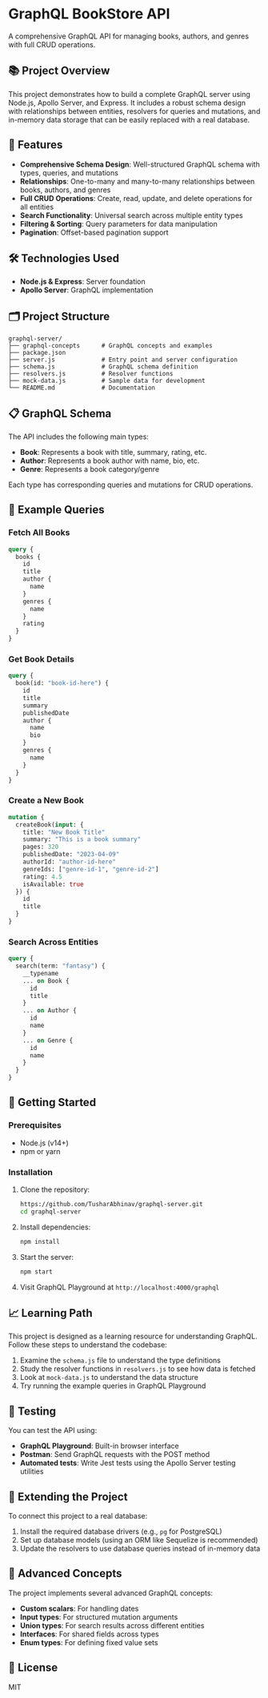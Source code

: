 # GraphQL BookStore API

A comprehensive GraphQL API for managing books, authors, and genres with full CRUD operations.

## 📚 Project Overview

This project demonstrates how to build a complete GraphQL server using Node.js, Apollo Server, and Express. It includes a robust schema design with relationships between entities, resolvers for queries and mutations, and in-memory data storage that can be easily replaced with a real database.

## 🚀 Features

- **Comprehensive Schema Design**: Well-structured GraphQL schema with types, queries, and mutations
- **Relationships**: One-to-many and many-to-many relationships between books, authors, and genres
- **Full CRUD Operations**: Create, read, update, and delete operations for all entities
- **Search Functionality**: Universal search across multiple entity types
- **Filtering & Sorting**: Query parameters for data manipulation
- **Pagination**: Offset-based pagination support

## 🛠️ Technologies Used

- **Node.js & Express**: Server foundation
- **Apollo Server**: GraphQL implementation

## 🗂️ Project Structure

```
graphql-server/
├── graphql-concepts      # GraphQL concepts and examples
├── package.json
├── server.js             # Entry point and server configuration
├── schema.js             # GraphQL schema definition
├── resolvers.js          # Resolver functions
├── mock-data.js          # Sample data for development
└── README.md             # Documentation
```

## 📋 GraphQL Schema

The API includes the following main types:

- **Book**: Represents a book with title, summary, rating, etc.
- **Author**: Represents a book author with name, bio, etc.
- **Genre**: Represents a book category/genre

Each type has corresponding queries and mutations for CRUD operations.

## 📝 Example Queries

### Fetch All Books
```graphql
query {
  books {
    id
    title
    author {
      name
    }
    genres {
      name
    }
    rating
  }
}
```

### Get Book Details
```graphql
query {
  book(id: "book-id-here") {
    id
    title
    summary
    publishedDate
    author {
      name
      bio
    }
    genres {
      name
    }
  }
}
```

### Create a New Book
```graphql
mutation {
  createBook(input: {
    title: "New Book Title"
    summary: "This is a book summary"
    pages: 320
    publishedDate: "2023-04-09"
    authorId: "author-id-here"
    genreIds: ["genre-id-1", "genre-id-2"]
    rating: 4.5
    isAvailable: true
  }) {
    id
    title
  }
}
```

### Search Across Entities
```graphql
query {
  search(term: "fantasy") {
    __typename
    ... on Book {
      id
      title
    }
    ... on Author {
      id
      name
    }
    ... on Genre {
      id
      name
    }
  }
}
```

## 🏁 Getting Started

### Prerequisites
- Node.js (v14+)
- npm or yarn

### Installation

1. Clone the repository:
   ```bash
   https://github.com/TusharAbhinav/graphql-server.git
   cd graphql-server
   ```

2. Install dependencies:
   ```bash
   npm install
   ```

3. Start the server:
   ```bash
   npm start
   ```

4. Visit GraphQL Playground at `http://localhost:4000/graphql`

## 📈 Learning Path

This project is designed as a learning resource for understanding GraphQL. Follow these steps to understand the codebase:

1. Examine the `schema.js` file to understand the type definitions
2. Study the resolver functions in `resolvers.js` to see how data is fetched
3. Look at `mock-data.js` to understand the data structure
4. Try running the example queries in GraphQL Playground

## 🧪 Testing

You can test the API using:

- **GraphQL Playground**: Built-in browser interface
- **Postman**: Send GraphQL requests with the POST method
- **Automated tests**: Write Jest tests using the Apollo Server testing utilities

## 🔄 Extending the Project

To connect this project to a real database:

1. Install the required database drivers (e.g., `pg` for PostgreSQL)
2. Set up database models (using an ORM like Sequelize is recommended)
3. Update the resolvers to use database queries instead of in-memory data

## 🧠 Advanced Concepts

The project implements several advanced GraphQL concepts:

- **Custom scalars**: For handling dates
- **Input types**: For structured mutation arguments
- **Union types**: For search results across different entities
- **Interfaces**: For shared fields across types
- **Enum types**: For defining fixed value sets

## 📄 License

MIT
